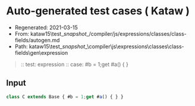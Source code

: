 # Auto-generated test cases ( Kataw )
- Regenerated: 2021-03-15
- From: kataw15\test\__snapshot__/compiler/js/expressions/classes/class-fields/autogen.md
- Path: kataw15\test\__snapshot__\compiler\js\expressions\classes\class-fields\gen\expression
> :: test: expression
> :: case: #b = 1;get #a() { }
## Input

`````js
class C extends Base { #b = 1;get #a() { } }
`````
